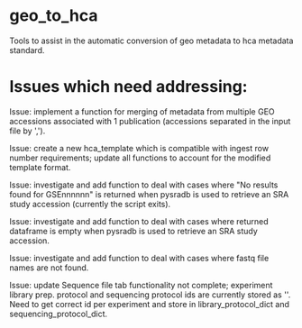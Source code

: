 # geo_to_hca
Tools to assist in the automatic conversion of geo metadata to hca metadata standard.

# Issues which need addressing:

Issue: implement a function for merging of metadata from multiple GEO accessions associated with 1
       publication (accessions separated in the input file by ',').
        
Issue: create a new hca_template which is compatible with ingest row number requirements;
       update all functions to account for the modified template format.
        
Issue: investigate and add function to deal with cases where "No results found for GSEnnnnnn"
       is returned when pysradb is used to retrieve an SRA study accession (currently the script exits).

Issue: investigate and add function to deal with cases where returned dataframe is empty when pysradb
       is used to retrieve an SRA study accession.

Issue: investigate and add function to deal with cases where fastq file names are not found.

Issue: update Sequence file tab functionality not complete; experiment library prep. protocol and sequencing protocol ids are currently stored as ''. Need to get correct id per experiment and store in library_protocol_dict and sequencing_protocol_dict.
